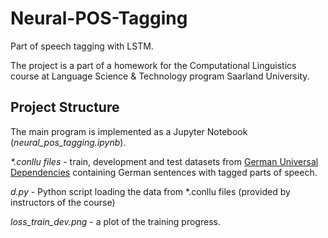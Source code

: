 # Neural-POS-Tagging
Part of speech tagging with LSTM.

The project is a part of a homework for the Computational Linguistics course at Language Science & Technology program Saarland University.

## Project Structure
The main program is implemented as a Jupyter Notebook (*neural_pos_tagging.ipynb*).

*\*.conllu files* - train, development and test datasets from [German Universal Dependencies](https://github.com/UniversalDependencies/UD_German-GSD) containing German sentences with tagged parts of speech.

*d.py* - Python script loading the data from \*.conllu files (provided by instructors of the course)

*loss_train_dev.png* - a plot of the training progress.

